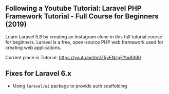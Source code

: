 ## Following a Youtube Tutorial: Laravel PHP Framework Tutorial - Full Course for Beginners (2019)

Learn Laravel 5.8 by creating an Instagram clone in this full tutorial course for beginners. Laravel is a free, open-source PHP web framework used for creating web applications.

Current place in Tutorial: https://youtu.be/ImtZ5yENzgE?t=8360

## Fixes for Laravel 6.x

* Using `laravel/ui` package to provide auth scaffolding
